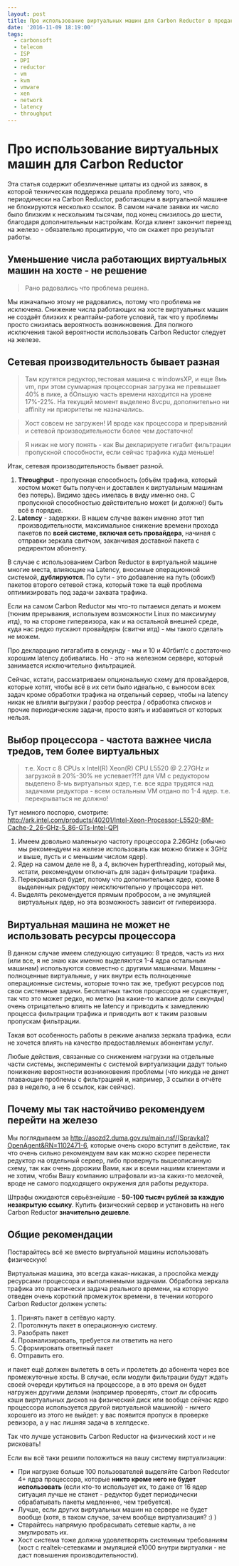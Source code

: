 ```yaml
---
layout: post
title: Про использование виртуальных машин для Carbon Reductor в продакшне.
date: '2016-11-09 18:19:00'
tags:
  - carbonsoft
  - telecom
  - ISP
  - DPI
  - reductor
  - vm
  - kvm
  - vmware
  - xen
  - network
  - latency
  - throughput
---
```


# Про использование виртуальных машин для Carbon Reductor

Эта статья содержит обезличенные цитаты из одной из заявок, в которой техническая поддержка решала проблему того, что периодически на Carbon Reductor, работающем в виртуальной машине не блокируются несколько ссылок. В самом начале заявки их число было близким к нескольким тысячам, под конец снизилось до шести, благодаря дополнительным настройкам. Когда клиент закончит переезд на железо - обязательно процитирую, что он скажет про результат работы.

## Уменьшение числа работающих виртуальных машин на хосте - не решение

> Рано радовались что проблема решена.

Мы изначально этому не радовались, потому что проблема не исключена. Снижение числа работающих на хосте виртуальных машин не создаёт близких к реалтайм-работе условий, так что у проблемы просто снизилась вероятность возникновения. Для полного исключения такой вероятности использовать Carbon Reductor следует на железе.

## Сетевая производительность бывает разная

> Там крутятся редуктор,тестовая машина с windowsXP, и еще 8мь vm, при этом суммарная процессорная загрузка не превышает 40% в пике, а бОльшую часть времени находится на уровне 17%-22%. На текущий момент выделено 8vcpu, дополнительно ни affinity ни приоритеты не назначались.

> Хост совсем не загружен! И вроде как процессора и прерываний и сетевой производительности более чем достаточно!

> Я никак не могу понять - как Вы декларируете гигабит фильтрации пропускной способности, если сейчас трафика куда меньше!

Итак, сетевая производительность бывает разной.

1. **Throughput** - пропускная способность (объём трафика, который хостом может быть получен и доставлен к виртуальным машинам без потерь). Видимо здесь имелась в виду именно она. С пропускной способностью действительно может (и должно!) быть всё в порядке.
2. **Latency** - задержки. В нашем случае важен именно этот тип производительности, максимальное снижение времени прохода пакетов по **всей системе, включая сеть провайдера**, начиная с отправки зеркала свитчом, заканчивая доставкой пакета с редиректом абоненту.

В случае с использованием Carbon Reductor в виртуальной машине многие места, влияющие на Latency, вносимые операционной системой, **дублируются**. По сути - это добавление на путь (обоих!) пакетов второго сетевой стэка, который тоже та ещё проблема оптимизировать под задачи захвата трафика.

Если на самом Carbon Reductor мы что-то пытаемся делать и можем (тюним прерывания, используем возможности Linux по максимуму итд), то на стороне гипервизора, как и на остальной внешней среде, куда нас редко пускают провайдеры (свитчи итд) - мы такого сделать не можем.

Про декларацию гигагабита в секунду - мы и 10 и 40гбит/с с достаточно хорошим latency добивались. Но - это на железном сервере, который занимается исключительно фильтрацией.

Сейчас, кстати, рассматриваем опциональную схему для провайдеров, которые хотят, чтобы всё в их сети было идеально, с выносом всех задач кроме обработки трафика на отдельный сервер, чтобы на latency никак не влияли выгрузки / разбор реестра / обработка списков и прочие периодические задачи, просто взять и избавиться от которых нельзя.

## Выбор процессора - частота важнее числа тредов, тем более виртуальных

> т.е. Хост с 8 CPUs x Intel(R) Xeon(R) CPU L5520 @ 2.27GHz и загрузкой в 20%-30% не успевает?!?! для VM с редуктором выделено 8-мь виртуальных ядер, т.е. все ядра трудятся над задачами редуктора - всем остальным VM отдано по 1-4 ядер. т.е. перекрываться не должно!

Тут немного поспорю, смотрите:
http://ark.intel.com/products/40201/Intel-Xeon-Processor-L5520-8M-Cache-2_26-GHz-5_86-GTs-Intel-QPI

1. Имеем довольно маленькую частоту процессора 2.26GHz (обычно мы рекомендуем на железе использовать как можно ближе к 3GHz и выше, пусть и с меньшим числом ядер).
2. Ядер на самом деле не 8, а 4, включен hyperthreading, который мы, кстати, рекомендуем отключать для задач фильтрации трафика.
3. Перекрываться будет, потому что дополнительных ядер, кроме 8 выделенных редуктору неисключительно у процессора нет.
4. Выделять рекомендуется прямым пробросом, а не эмуляцией виртуальных ядер, но эта возможность зависит от гипервизора.

## Виртуальная машина не может не использовать ресурсы процессора

В данном случае имеем следующую ситуацию: 8 тредов, часть из них (или все, я не знаю как именно выделяются 1-4 ядра остальным машинам) используются совместно с другими машинами. Машины - полноценные виртуальные, у них внутри есть полноценные операционные системы, которые точно так же, требуют ресурсов под свои системные задачи. Бесплатных тактов процессора не существует, так что это может редко, но метко (на какие-то жалкие доли секунды) очень отрицательно влиять не latency и приводить к замедлению процесса фильтрации трафика и приводить вот к таким разовым пропускам фильтрации.

Такая вот особенность работы в режиме анализа зеркала трафика, если не хочется влиять на качество предоставляемых абонентам услуг.

Любые действия, связанные со снижением нагрузки на отдельные части системы, эксперименты с системой виртуализации дадут только понижение вероятности возникновения проблемы (что никуда не денет плавающие проблемы с фильтрацией и, например, 3 ссылки в отчёте раз в неделю, а не 6 ссылок, как сейчас).

## Почему мы так настойчиво рекомендуем перейти на железо

Мы поглядываем за http://asozd2.duma.gov.ru/main.nsf/(Spravka)?OpenAgent&RN=1102471-6, которые очень скоро вступит в действие, так что очень сильно рекомендуем вам как можно скорее перенести редуктор на отдельный сервер, либо провернуть вышеописанную схему, так как очень дорожим Вами, как и всеми нашими клиентами и не хотим, чтобы Вашу компанию штрафовали из-за каких-то мелочей, вроде не самого подходящего окружения для работы редуктора.

Штрафы ожидаются серьёзнейшие - **50-100 тысяч рублей за каждую незакрытую ссылку**. Купить физический сервер и установить на него Carbon Reductor **значительно дешевле**.

## Общие рекомендации

Постарайтесь всё же вместо виртуальной машины использовать физическую!

Виртуальная машина, это всегда какая-никакая, а прослойка между ресурсами процессора и выполняемыми задачами. Обработка зеркала трафика это практически задача реального времени, на которую отведен очень короткий промежуток времени, в течении которого Carbon Reductor должен успеть:

1. Принять пакет в сетёвую карту.
2. Протолкнуть пакет в операционную систему.
3. Разобрать пакет
4. Проанализировать, требуется ли ответить на него
5. Сформировать ответный пакет
6. Отправить его.

и пакет ещё должен вылететь в сеть и пролететь до абонента через все промежуточные хосты. В случае, если модули фильтрации будут ждать своей очереди крутиться на процессоре, а в это время он будет нагружен другими делами (например проверять, стоит ли сбросить кэши виртуальных дисков на физический диск или вообще сейчас ядро процессора используется другой виртуальной машиной) - ничего хорошего из этого не выйдет: у вас появится пропуск в проверке ревизора, а у нас лишняя задача в хелпдеске.

Так что лучше установить Carbon Reductor на физический хост и не рисковать!

Если вы всё таки решили положиться на вашу систему виртуализации:

- При нагрузке больше 100 пользователей выделяйте Carbon Redcutor 4+ ядра процессора, которые **никто кроме него не будет использовать** (если кто-то использует их, то даже от 16 ядер ситуация лучше не станет - редуктор будет периодически обрабатывать пакеты медленнее, чем требуется).
- Лучше, если других виртуальных машин на сервере не будет вообще (хотя, в таком случае, зачем вообще виртуализация? :) )
- Старайтесь напрямую пробрасывать сетевые карты, а не эмулировать их.
- Хост система тоже должна удовлетворять системным требованиям (хост с realtek-сетевками и эмуляцией e1000 внутри виртуалки - не даст повышения производительности).
